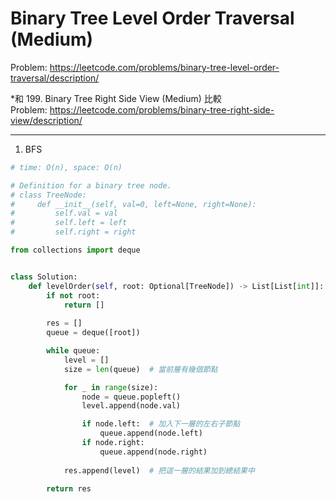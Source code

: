 Binary Tree Level Order Traversal (Medium)
===

Problem: https://leetcode.com/problems/binary-tree-level-order-traversal/description/

*和 199. Binary Tree Right Side View (Medium) 比較     
Problem: https://leetcode.com/problems/binary-tree-right-side-view/description/   

---

1. BFS
```python
# time: O(n), space: O(n)

# Definition for a binary tree node.
# class TreeNode:
#     def __init__(self, val=0, left=None, right=None):
#         self.val = val
#         self.left = left
#         self.right = right

from collections import deque


class Solution:
    def levelOrder(self, root: Optional[TreeNode]) -> List[List[int]]:
        if not root:
            return []
        
        res = []
        queue = deque([root])

        while queue:
            level = []
            size = len(queue)  # 當前層有幾個節點

            for _ in range(size):
                node = queue.popleft()
                level.append(node.val)

                if node.left:  # 加入下一層的左右子節點
                    queue.append(node.left)
                if node.right:
                    queue.append(node.right)
            
            res.append(level)  # 把這一層的結果加到總結果中
        
        return res
```        
        
